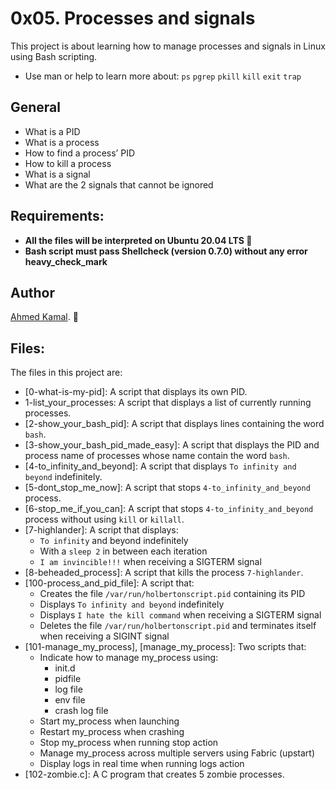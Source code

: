 # 0x05. Processes and signals
This project is about learning how to manage processes and signals in Linux using Bash scripting.

- Use man or help to learn more about:
`ps`
`pgrep`
`pkill`
`kill`
`exit`
`trap`

## General
- What is a PID
- What is a process
- How to find a process’ PID
- How to kill a process
- What is a signal
- What are the 2 signals that cannot be ignored

## Requirements:
- **All the files will be interpreted on Ubuntu 20.04 LTS 🐧**
- **Bash script must pass Shellcheck (version 0.7.0) without any error heavy_check_mark**

## Author
[Ahmed Kamal](https://github.com/ahmedmkamal313). 👋

## Files:
The files in this project are:

- [0-what-is-my-pid]: A script that displays its own PID.
- 1-list_your_processes: A script that displays a list of currently running processes.
- [2-show_your_bash_pid]: A script that displays lines containing the word `bash`.
- [3-show_your_bash_pid_made_easy]: A script that displays the PID and process name of processes whose name contain the word `bash`.
- [4-to_infinity_and_beyond]: A script that displays `To infinity and beyond` indefinitely.
- [5-dont_stop_me_now]: A script that stops `4-to_infinity_and_beyond` process.
- [6-stop_me_if_you_can]: A script that stops `4-to_infinity_and_beyond` process without using `kill` or `killall`.
- [7-highlander]: A script that displays:
  - `To infinity` and beyond indefinitely
  - With a `sleep 2` in between each iteration
  - `I am invincible!!!` when receiving a SIGTERM signal
- [8-beheaded_process]: A script that kills the process `7-highlander`.
- [100-process_and_pid_file]: A script that:
  - Creates the file `/var/run/holbertonscript.pid` containing its PID
  - Displays `To infinity and beyond` indefinitely
  - Displays `I hate the kill command` when receiving a SIGTERM signal
  - Deletes the file `/var/run/holbertonscript.pid` and terminates itself when receiving a SIGINT signal
- [101-manage_my_process], [manage_my_process]: Two scripts that:
  - Indicate how to manage my_process using:
    - init.d
    - pidfile
    - log file
    - env file
    - crash log file
  - Start my_process when launching
  - Restart my_process when crashing
  - Stop my_process when running stop action
  - Manage my_process across multiple servers using Fabric (upstart)
  - Display logs in real time when running logs action
- [102-zombie.c]: A C program that creates 5 zombie processes.
